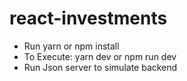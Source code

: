 # react-investments

- Run yarn or npm install
- To Execute: yarn dev or npm run dev
- Run Json server to simulate backend
